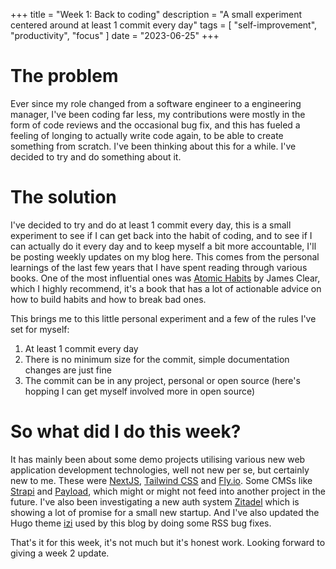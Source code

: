 +++
title = "Week 1: Back to coding"
description = "A small experiment centered around at least 1 commit every day"
tags = [
  "self-improvement",
  "productivity",
  "focus"
]
date = "2023-06-25"
+++

# The problem

Ever since my role changed from a software engineer to a engineering manager,
I've been coding far less, my contributions were mostly in the form of code
reviews and the occasional bug fix, and this has fueled a feeling of longing to
actually write code again, to be able to create something from scratch. I've
been thinking about this for a while. I've decided to try and do something about
it.

# The solution

I've decided to try and do at least 1 commit every day, this is a small
experiment to see if I can get back into the habit of coding, and to see if I
can actually do it every day and to keep myself a bit more accountable, I'll be
posting weekly updates on my blog here. This comes from the personal learnings
of the last few years that I have spent reading through various books. One of
the most influential ones
was [Atomic Habits](https://jamesclear.com/atomic-habits) by James Clear, which
I highly recommend, it's a book that has a lot of actionable advice on how to
build habits and how to break bad ones.

This brings me to this little personal experiment and a few of the rules I've
set for myself:

1. At least 1 commit every day
2. There is no minimum size for the commit, simple documentation changes are
   just fine
3. The commit can be in any project, personal or open source (here's hopping I
   can get myself involved more in open source)

# So what did I do this week?

It has mainly been about some demo projects utilising various new web
application development technologies, well not new per se, but certainly new to
me. These
were [NextJS](https://nextjs.org/), [Tailwind CSS](https://tailwindcss.com/)
and [Fly.io](https://fly.io). Some CMSs like [Strapi](https://strapi.io/)
and [Payload](https://payloadcms.com/), which might or might not feed into
another project in the future. I've also been investigating a new auth
system [Zitadel](https://zitadel.com) which is showing a lot of promise for a
small new startup. And I've also updated the Hugo
theme [izi](https://github.com/TopHatCroat/izi-hugo-theme/) used by this blog by
doing some RSS bug fixes.

That's it for this week, it's not much but it's honest work. Looking forward to
giving a week 2 update.
